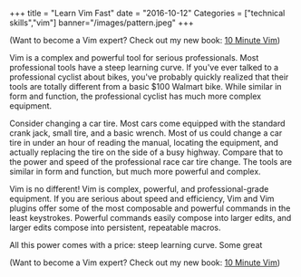 +++
title = "Learn Vim Fast"
date = "2016-10-12"
Categories = ["technical skills","vim"]
banner="/images/pattern.jpeg"
+++

(Want to become a Vim expert? Check out my new book: [10 Minute Vim](https://leanpub.com/deliberatevim))

Vim is a complex and powerful tool for serious professionals. Most professional
tools have a steep learning curve. If you've ever talked to a professional
cyclist about bikes, you've probably quickly realized that their tools are
totally different from a basic $100 Walmart bike. While similar in form and
function, the professional cyclist has much more complex equipment.

Consider changing a car tire. Most cars come equipped with the standard crank
jack, small tire, and a basic wrench. Most of us could change a car tire in
under an hour of reading the manual, locating the equipment, and actually
replacing the tire on the side of a busy highway. Compare that to the power and
speed of the professional race car tire change. The tools are similar in form
and function, but much more powerful and complex.

Vim is no different! Vim is complex, powerful, and professional-grade equipment.
If you are serious about speed and efficiency, Vim and Vim plugins offer some of
the most composable and powerful commands in the least keystrokes. Powerful
commands easily compose into larger edits, and larger edits compose into
persistent, repeatable macros.

All this power comes with a price: steep learning curve. Some great


(Want to become a Vim expert? Check out my new book: [10 Minute Vim](https://leanpub.com/deliberatevim))
